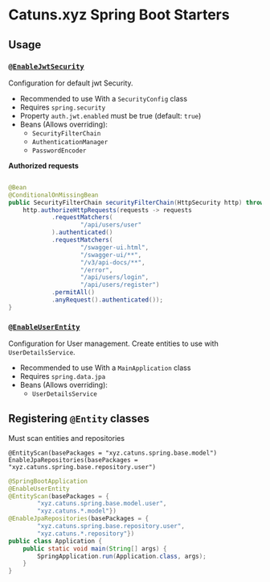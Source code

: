 # Catuns.xyz Spring Boot Starters

## Usage

### [`@EnableJwtSecurity`](catuns-spring-boot-starter-base/src/main/java/xyz/catuns/spring/base/config/EnableJwtSecurity.java)

Configuration for default jwt Security. 

- Recommended to use With a `SecurityConfig` class
- Requires `spring.security`
- Property `auth.jwt.enabled` must be true (default: `true`)
- Beans (Allows overriding): 
  - `SecurityFilterChain`
  - `AuthenticationManager`
  - `PasswordEncoder`

**Authorized requests**
```java

@Bean
@ConditionalOnMissingBean
public SecurityFilterChain securityFilterChain(HttpSecurity http) throws Exception {
    http.authorizeHttpRequests(requests -> requests
            .requestMatchers(
                    "/api/users/user"
            ).authenticated()
            .requestMatchers(
                    "/swagger-ui.html",
                    "/swagger-ui/**",
                    "/v3/api-docs/**",
                    "/error",
                    "/api/users/login",
                    "/api/users/register")
            .permitAll()
            .anyRequest().authenticated());
}
```

### [`@EnableUserEntity`](catuns-spring-boot-starter-base/src/main/java/xyz/catuns/spring/base/config/EnableUserEntity.java)

Configuration for User management. Create entities to use with
`UserDetailsService`.

- Recommended to use With a `MainApplication` class
- Requires `spring.data.jpa`
- Beans (Allows overriding): 
  - `UserDetailsService`


## Registering `@Entity` classes

Must scan entities and repositories

`@EntityScan(basePackages = "xyz.catuns.spring.base.model")`  
`EnableJpaRepositories(basePackages = "xyz.catuns.spring.base.repository.user")`
```java
@SpringBootApplication
@EnableUserEntity
@EntityScan(basePackages = {
        "xyz.catuns.spring.base.model.user",
        "xyz.catuns.*.model"})
@EnableJpaRepositories(basePackages = {
        "xyz.catuns.spring.base.repository.user",
        "xyz.catuns.*.repository"})
public class Application {
    public static void main(String[] args) {
        SpringApplication.run(Application.class, args);
    }
}
```